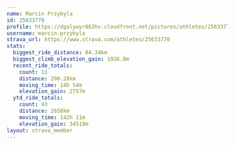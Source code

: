```yaml
---
name: Marcin Przybyla
id: 25633770
profile: https://dgalywyr863hv.cloudfront.net/pictures/athletes/25633770/12947173/2/large.jpg
username: marcin-przybyla
strava_url: https://www.strava.com/athletes/25633770
stats:
  biggest_ride_distance: 84.34km
  biggest_climb_elevation_gain: 1926.8m
  recent_ride_totals:
    count: 11
    distance: 290.28km
    moving_time: 14h 54m
    elevation_gain: 2757m
  ytd_ride_totals:
    count: 93
    distance: 2658km
    moving_time: 142h 11m
    elevation_gain: 34519m
layout: strava_member
--- 
```

